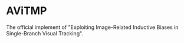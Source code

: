 # AViTMP
The official implement of "Exploiting Image-Related Inductive Biases in Single-Branch Visual Tracking". 

